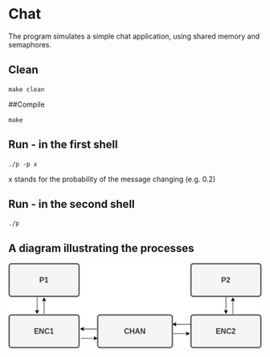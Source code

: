 # Chat
The program simulates a simple chat application, using shared memory and semaphores.

## Clean
```
make clean
```

##Compile
```
make
```
## Run - in the first shell
```
./p -p x
```
x stands for the probability of the message changing (e.g. 0.2)

## Run - in the second shell
```
./p
```
## A diagram illustrating the processes
![diagram](https://github.com/NefeliTav/Chat/blob/main/diagram.png?raw=true)
